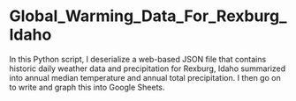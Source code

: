 # Global_Warming_Data_For_Rexburg_Idaho
 In this Python script, I deserialize a web-based JSON file that contains historic daily weather data and precipitation for Rexburg, Idaho summarized into annual median temperature and annual total precipitation. I then go on to write and graph this into Google Sheets.
